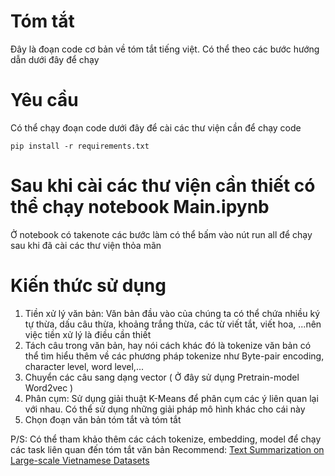 # Tóm tắt
Đây là đoạn code cơ bản về tóm tắt tiếng việt. Có thể theo các bước hướng dẫn dưới đây để chạy

# Yêu cầu
Có thể chạy đoạn code dưới đây để cài các thư viện cần để chạy code

```
pip install -r requirements.txt
```
# Sau khi cài các thư viện cần thiết có thể chạy notebook Main.ipynb
Ở notebook có takenote các bước làm có thể bấm vào nút run all để chạy sau khi đã cài các thư viện thỏa mãn

# Kiến thức sử dụng

1. Tiền xử lý văn bản: Văn bản đầu vào của chúng ta có thể chứa nhiều ký tự thừa, dấu câu thừa, khoảng trắng thừa, các từ viết tắt, viết hoa, ...nên việc tiền xử lý là điều cần thiết 
2. Tách câu trong văn bản, hay nói cách khác đó là tokenize văn bản có thể tìm hiểu thêm về các phương pháp tokenize như Byte-pair encoding, character level, word level,...
3. Chuyển các câu sang dạng vector ( Ở đây sử dụng Pretrain-model Word2vec )
4. Phân cụm: Sử dụng giải thuật K-Means để phân cụm các ý liên quan lại với nhau. Có thể sử dụng những giải pháp mô hình khác cho cái này
5. Chọn đoạn văn bản tóm tắt và tóm tắt 

P/S: Có thể tham khảo thêm các cách tokenize, embedding, model để chạy các task liên quan đến tóm tắt văn bản
Recommend: [Text Summarization on Large-scale Vietnamese Datasets](https://www.researchgate.net/profile/Thanh-Nghi-Do/publication/366806176_Text_Summarization_on_Large-scale_Vietnamese_Datasets/links/6516b5411e2386049de5baff/Text-Summarization-on-Large-scale-Vietnamese-Datasets.pdf)